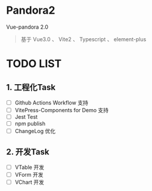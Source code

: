 # Pandora2

Vue-pandora 2.0 
> 基于 Vue3.0 、 Vite2 、 Typescript 、 element-plus

# TODO LIST

## 1. 工程化Task 
- [ ] Github Actions Workflow 支持
- [ ] VitePress-Components for Demo 支持 
- [ ] Jest Test 
- [ ] npm publish
- [ ] ChangeLog 优化

## 2. 开发Task
- [ ] VTable 开发
- [ ] VForm 开发
- [ ] VChart 开发